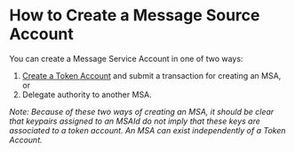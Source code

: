# How to Create a Message Source Account

You can create a Message Service Account in one of two ways:

1. [Create a Token Account](LibertyDSNP/frequency-docs/pages/HowTo/CreateTokenAccount.md) and submit a transaction for creating an MSA, or
2. Delegate authority to another MSA.

*Note: Because of these two ways of creating an MSA, it should be clear that keypairs assigned to an MSAId do not imply that these keys are associated to a token account.  An MSA can exist independently of a Token Account.*

